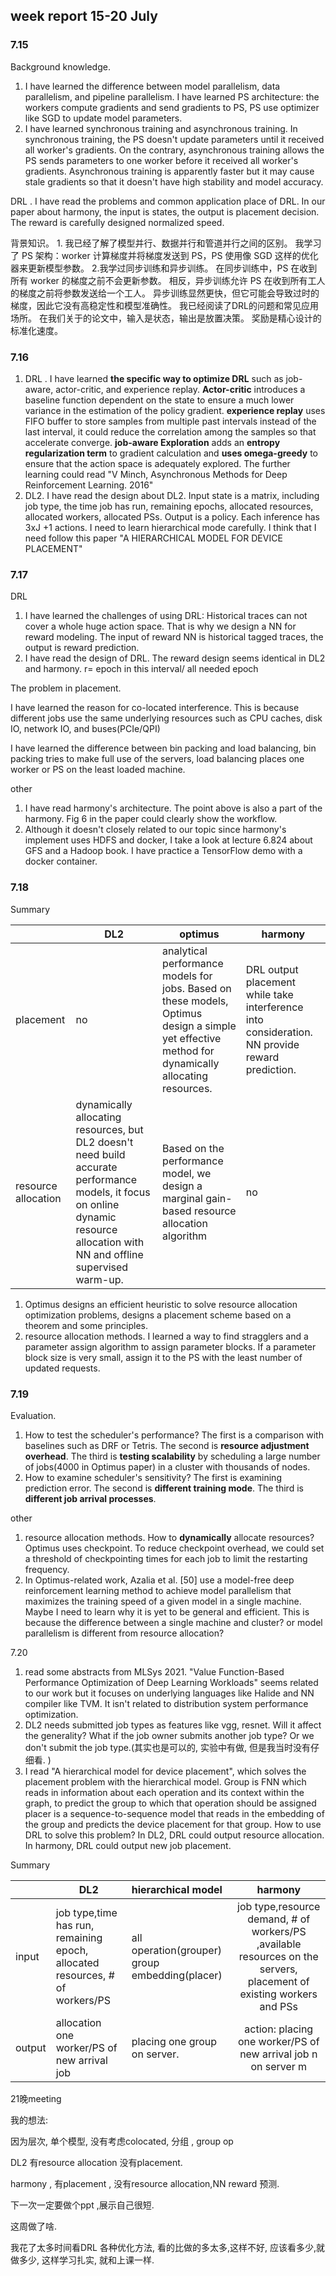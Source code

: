## week report 15-20 July

### 7.15

Background knowledge.

1. I have learned the difference between model parallelism, data parallelism, and pipeline parallelism.  I have learned PS architecture: the workers compute gradients and send gradients to PS, PS use optimizer like SGD to update model parameters. 
2.   I have learned synchronous training and asynchronous training.  In synchronous training, the PS doesn't update parameters until it received all worker's gradients. On the contrary, asynchronous training allows the PS sends parameters to one worker before it received all worker's gradients. Asynchronous training is apparently faster but it may cause stale gradients so that it doesn't have high stability and model accuracy. 

DRL . I have read the problems and common application place of DRL. In our paper about harmony, the input is states,  the output is placement decision. The reward is carefully designed normalized speed. 

背景知识。
    1. 我已经了解了模型并行、数据并行和管道并行之间的区别。 我学习了 PS 架构：worker 计算梯度并将梯度发送到 PS，PS 使用像 SGD 这样的优化器来更新模型参数。
      2.我学过同步训练和异步训练。 在同步训练中，PS 在收到所有 worker 的梯度之前不会更新参数。 相反，异步训练允许 PS 在收到所有工人的梯度之前将参数发送给一个工人。 异步训练显然更快，但它可能会导致过时的梯度，因此它没有高稳定性和模型准确性。
       我已经阅读了DRL的问题和常见应用场所。 在我们关于的论文中，输入是状态，输出是放置决策。 奖励是精心设计的标准化速度。

### 7.16

1. DRL .    I have learned **the specific way to optimize DRL** such as job-aware, actor-critic, and experience replay. **Actor-critic** introduces a baseline function dependent on the state to ensure a much lower variance in the estimation of the policy gradient. **experience replay** uses FIFO buffer to store samples from multiple past intervals instead of the last interval, it could reduce the correlation among the samples so that accelerate converge. **job-aware Exploration** adds an **entropy regularization term** to gradient calculation and **uses omega-greedy** to ensure that the action space is adequately explored. The further learning could read "V Minch, Asynchronous Methods for Deep Reinforcement Learning. 2016" 
2. DL2.  I have read the design about DL2. Input state is a matrix, including job type, the time job has run, remaining epochs, allocated resources, allocated workers, allocated PSs.  Output is a policy. Each inference has 3xJ +1 actions. I need to learn hierarchical mode carefully. I think that I need follow this paper "A HIERARCHICAL MODEL FOR DEVICE PLACEMENT"

### 7.17

DRL   

1.   I have learned the challenges of using DRL:  Historical traces can not cover a whole huge action space. That is why we design a NN for reward modeling. The input of reward NN is historical tagged traces, the output is reward prediction.
2.   I have read the design of DRL. The reward design seems identical in DL2 and harmony. r= epoch in this interval/ all needed epoch

The problem in placement.    

I have learned the reason for co-located interference.  This is because different jobs use the same underlying resources such as CPU caches, disk IO, network IO, and buses(PCIe/QPI)

I have learned the difference between bin packing and load balancing, bin packing tries to make full use of the servers, load balancing places one worker or PS on the least loaded machine. 

other

1. I have read harmony's architecture. The point above is also a part of the harmony.  Fig 6 in the paper could clearly show the workflow.
2. Although it doesn't closely related to our topic since harmony's implement uses HDFS and docker, I take a look at lecture 6.824 about GFS and a Hadoop book. I have practice a TensorFlow demo with a docker container.

### 7.18

Summary

|                     | DL2                                                          | optimus                                                      | harmony                                                      |
| ------------------- | ------------------------------------------------------------ | ------------------------------------------------------------ | ------------------------------------------------------------ |
| placement           | no                                                           | analytical performance models for jobs. Based on these models, Optimus design a simple yet effective method for dynamically allocating resources. | DRL output placement while take interference into consideration. NN provide reward prediction. |
| resource allocation | dynamically allocating resources, but DL2 doesn't need build accurate performance models, it focus on online dynamic resource allocation with NN and offline supervised warm-up. | Based on the performance model, we design a marginal gain-based resource allocation algorithm | no                                                           |

1.  Optimus designs an efficient heuristic to solve resource allocation optimization problems,  designs a placement scheme based on a theorem and some principles.
2.   resource allocation methods.      I learned a way to find stragglers and a parameter assign algorithm to assign parameter blocks. If a parameter block size is very small, assign it to the PS with the least number of updated requests.

### 7.19

 Evaluation.   

1.  How to test the scheduler's performance?  The first is a comparison with baselines such as DRF or Tetris. The second is **resource adjustment overhead**. The third is **testing scalability** by scheduling a large number of jobs(4000 in Optimus paper) in a cluster with thousands of nodes.
2.   How to examine scheduler's sensitivity?  The first is examining prediction error. The second is **different training mode**. The third is **different job arrival processes**.

other

1. resource allocation methods.   How to **dynamically** allocate resources? Optimus uses checkpoint. To reduce checkpoint overhead, we could set a threshold of checkpointing times for each job to limit the restarting frequency. 
2.  In Optimus-related work, Azalia et al. [50] use a model-free deep reinforcement learning method to achieve model parallelism that maximizes the training speed of a given model in a single machine. Maybe I need to learn why it is yet to be general and efficient. This is because the difference between a single machine and cluster? or model parallelism is different from resource allocation?

7.20

1. read some abstracts from MLSys 2021. "Value Function-Based Performance Optimization of Deep Learning Workloads" seems related to our work but it focuses on underlying languages like Halide and NN compiler like TVM. It isn't related to distribution system performance optimization.
2. DL2 needs submitted job types as features like vgg, resnet. Will it affect the generality? What if the job owner submits another job type? Or we don't submit the job type.(其实也是可以的, 实验中有做, 但是我当时没有仔细看. )
3. I read "A hierarchical model for device placement", which solves the placement problem with the hierarchical model. Group is FNN which reads in information about each operation and its context within the graph, to predict the group to which that operation should be assigned placer is a sequence-to-sequence model that reads in the embedding of the group and predicts the device placement for that group. How to use DRL to solve this problem?    In DL2,  DRL could output resource allocation. In harmony, DRL could output new job placement.

Summary

|        | DL2                                                          | hierarchical model                              |                           harmony                            |
| ------ | ------------------------------------------------------------ | :---------------------------------------------- | :----------------------------------------------------------: |
| input  | job type,time has run, remaining epoch, allocated resources, # of workers/PS | all operation(grouper)  group embedding(placer) | job type,resource demand, # of workers/PS ,available resources on the servers, placement of existing workers and PSs |
| output | allocation one worker/PS of new arrival job                  | placing one group on server.                    | action: placing one worker/PS of new arrival job n on server m |



21晚meeting

我的想法: 

因为层次, 单个模型,  没有考虑colocated,  分组 , group op

DL2 有resource allocation 没有placement. 

harmony , 有placement , 没有resource allocation,NN reward 预测. 

下一次一定要做个ppt ,展示自己很短. 

这周做了啥. 

我花了太多时间看DRL 各种优化方法, 看的比做的多太多,这样不好, 应该看多少,就做多少, 这样学习扎实, 就和上课一样.  
